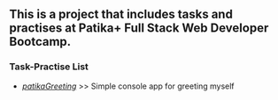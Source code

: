 ## This is a project that includes tasks and practises at Patika+ Full Stack Web Developer Bootcamp.

### Task-Practise List
- [_patikaGreeting_](https://github.com/Chessfull/patikaGreeting/blob/main/patikaGreeting.cs) >> Simple console app for greeting myself


